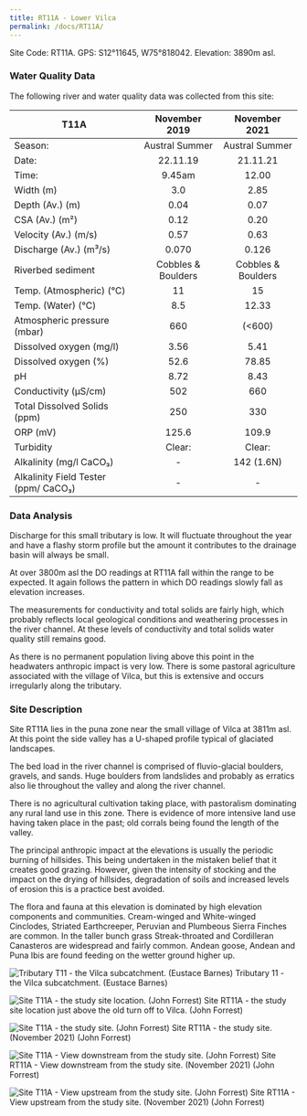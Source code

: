 ```yaml
---
title: RT11A - Lower Vilca
permalink: /docs/RT11A/
---
```



Site Code: RT11A.  GPS: S12°11645, W75°818042. Elevation:
3890m asl.


### Water Quality Data

The following river and water quality data was collected from this site:

|     T11A                                    |        November 2019      |        November 2021      |
|---------------------------------------------|:-------------------------:|:-------------------------:|
|     Season:                                 |       Austral Summer      |       Austral Summer      |
|     Date:                                   |          22.11.19         |          21.11.21         |
|     Time:                                   |           9.45am          |            12.00          |
|     Width (m)                               |             3.0           |            2.85           |
|     Depth (Av.) (m)                         |            0.04           |            0.07           |
|     CSA (Av.) (m²)                          |            0.12           |            0.20           |
|     Velocity (Av.) (m/s)                    |            0.57           |            0.63           |
|     Discharge (Av.) (m³/s)                  |            0.070          |            0.126          |
|     Riverbed sediment                       |     Cobbles & Boulders    |     Cobbles & Boulders    |
|     Temp. (Atmospheric) (°C)                |             11            |             15            |
|     Temp. (Water) (°C)                      |             8.5           |            12.33          |
|     Atmospheric pressure (mbar)             |             660           |           (<600)          |
|     Dissolved oxygen (mg/l)                 |            3.56           |            5.41           |
|     Dissolved oxygen (%)                    |            52.6           |            78.85          |
|     pH                                      |            8.72           |            8.43           |
|     Conductivity (µS/cm)                    |             502           |             660           |
|     Total Dissolved Solids (ppm)            |             250           |             330           |
|     ORP (mV)                                |            125.6          |            109.9          |
|     Turbidity                               |           Clear:          |           Clear:          |
|     Alkalinity (mg/l CaCO₃)                 |              -            |         142 (1.6N)        |
|     Alkalinity Field Tester (ppm/ CaCO₃)    |              -            |              -            |


### Data Analysis
Discharge for this small tributary is low. It will fluctuate throughout the year and have a flashy storm profile but the amount it contributes to the drainage basin will always be small.

At over 3800m asl the DO readings at RT11A fall within the range to be expected. It again follows the pattern in which DO readings slowly fall as elevation increases. 

The measurements for conductivity and total solids are fairly high, which probably reflects local geological conditions and weathering processes in the river channel. At these levels of conductivity and total solids water quality still remains good. 

As there is no permanent population living above this point in the headwaters anthropic impact is very low. There is some pastoral agriculture associated with the village of Vilca, but this is extensive and occurs irregularly along the tributary.  


### Site Description
Site RT11A lies in the puna zone near the small village of Vilca at 3811m asl. At this point the side valley has a U-shaped profile typical of glaciated landscapes. 

The bed load in the river channel is comprised of fluvio-glacial boulders, gravels, and sands. Huge boulders from landslides and probably as erratics also lie throughout the valley and along the river channel. 

There is no agricultural cultivation taking place, with pastoralism dominating any rural land use in this zone. There is evidence of more intensive land use having taken place in the past; old corrals being found the length of the valley. 

The principal anthropic impact at the elevations is usually the periodic burning of hillsides. This being undertaken in the mistaken belief that it creates good grazing. However, given the intensity of stocking and the impact on the drying of hillsides, degradation of soils and increased levels of erosion this is a practice best avoided. 

The flora and fauna at this elevation is dominated by high elevation components and communities. Cream-winged and White-winged Cinclodes, Striated Earthcreeper, Peruvian and Plumbeous Sierra Finches are common. In the taller bunch grass Streak-throated and Cordilleran Canasteros are widespread and fairly common. Andean goose, Andean and Puna Ibis are found feeding on the wetter ground higher up. 



![Tributary T11 - the Vilca subcatchment. (Eustace Barnes)](/assets/SiteDescriptions/T11/T11Vilcasubcatchment2.jpg)
Tributary 11 - the Vilca subcatchment. (Eustace Barnes)


![Site T11A - the study site location. (John Forrest)](/assets/SiteDescriptions/T11/RT11ALowerCochasvalley.jpg)
Site RT11A - the study site location just above the old turn off to Vilca. (John Forrest)


![Site T11A - the study site. (John Forrest)](/assets/SiteDescriptions/T11/T11AStudysite.JPG)
Site RT11A - the study site. (November 2021) (John Forrest)


![Site T11A - View downstream from the study site. (John Forrest)](/assets/SiteDescriptions/T11/T11AViewdownstream.JPG)
Site RT11A - View downstream from the study site. (November 2021) (John Forrest)


![Site T11A - View upstream from the study site. (John Forrest)](/assets/SiteDescriptions/T11/T11AViewupstream.JPG)
Site RT11A - View upstream from the study site. (November 2021) (John Forrest)

